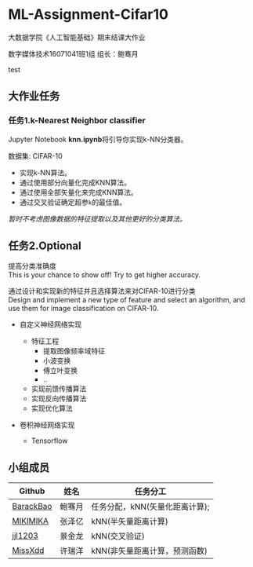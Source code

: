 # ML-Assignment-Cifar10    

大数据学院《人工智能基础》期末结课大作业     

数字媒体技术16071041班1组 组长：鲍骞月    

test

## 大作业任务  

### 任务1.k-Nearest Neighbor classifier

Jupyter Notebook **knn.ipynb**将引导你实现k-NN分类器。

数据集: CIFAR-10

- 实现k-NN算法。
- 通过使用部分向量化完成KNN算法。
- 通过使用全部矢量化来完成KNN算法。
- 通过交叉验证确定超参`k`的最佳值。

*暂时不考虑图像数据的特征提取以及其他更好的分类算法。*

## 任务2.Optional  

提高分类准确度   
This is your chance to show off! Try to get higher accuracy.

通过设计和实现新的特征并且选择算法来对CIFAR-10进行分类   
Design and implement a new type of feature and select an algorithm, and use them for image classification on CIFAR-10.   

* 自定义神经网络实现   
    * 特征工程   
        * 提取图像频率域特征   
        * 小波变换   
        * 傅立叶变换     
        * ..    
    * 实现前馈传播算法   
    * 实现反向传播算法   
    * 实现优化算法    

* 卷积神经网络实现    
    * Tensorflow   


## 小组成员

| Github                                             | 姓名   | 任务分工                      |
| -------------------------------------------------- | ------ | ----------------------------- |
| [BarackBao](https://github.com/shentibeitaokongle) | 鲍骞月 | 任务分配，kNN(矢量化距离计算);     |
| [MIKIMIKA](<https://github.com/MIKIMIKA>)          | 张泽亿 | kNN(半矢量距离计算)           |
| [jjl1203](<https://github.com/jjl1203>)            | 景金龙 | kNN(交叉验证)                 |
| [MissXdd](<https://github.com/MissXdd>)            | 许瑞洋 | kNN(非矢量距离计算，预测函数)           |


